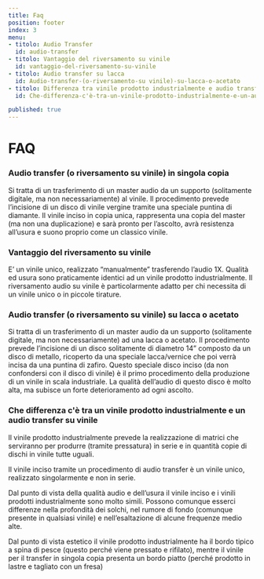 ```yaml
---
title: Faq
position: footer
index: 3
menu:
- titolo: Audio Transfer
  id: audio-transfer
- titolo: Vantaggio del riversamento su vinile
  id: vantaggio-del-riversamento-su-vinile
- titolo: Audio transfer su lacca
  id: Audio-transfer-(o-riversamento-su vinile)-su-lacca-o-acetato 
- titolo: Differenza tra vinile prodotto industrialmente e audio transfer su vinile
  id: Che-differenza-c'è-tra-un-vinile-prodotto-industrialmente-e-un-audio-transfer-su-vinile   

published: true
---
```


# FAQ

### Audio transfer (o riversamento su vinile) in singola copia
Si tratta di un trasferimento di un master audio da un supporto (solitamente digitale, ma non necessariamente) al vinile. Il procedimento prevede l’incisione di un disco di vinile vergine tramite una speciale puntina di diamante. Il vinile inciso in copia unica, rappresenta una copia del master (ma non una duplicazione) e sarà pronto per l’ascolto, avrà resistenza all’usura e suono proprio come un classico vinile.

### Vantaggio del riversamento su vinile
E’ un vinile unico, realizzato “manualmente” trasferendo l’audio 1X. Qualità ed usura sono praticamente identici ad un vinile prodotto industrialmente. Il riversamento audio su vinile è particolarmente adatto per chi necessita di un vinile unico o in piccole tirature.

### Audio transfer (o riversamento su vinile) su lacca o acetato 
Si tratta di un trasferimento di un master audio da un supporto (solitamente digitale, ma non necessariamente) ad una lacca o acetato. Il procedimento prevede l’incisione di un disco solitamente di diametro 14” composto da un disco di metallo, ricoperto da una speciale lacca/vernice che poi verrà incisa da una puntina di zafiro. Questo speciale disco inciso (da non confondersi con il disco di vinile) è il primo procedimento della produzione di un vinile in scala industriale. La qualità dell’audio di questo disco è molto alta, ma subisce un forte deterioramento ad ogni ascolto.

### Che differenza c'è tra un vinile prodotto industrialmente e un audio transfer su vinile
Il vinile prodotto industrialmente prevede la realizzazione di matrici che serviranno per produrre (tramite pressatura) in serie e in quantità copie di dischi in vinile tutte uguali.

Il vinile inciso tramite un procedimento di audio transfer è un vinile unico, realizzato singolarmente e non in serie.

Dal punto di vista della qualità audio e dell’usura il vinile inciso e i vinili prodotti industrialmente sono molto simili. Possono comunque esserci differenze nella profondità dei solchi, nel rumore di fondo (comunque presente in qualsiasi vinile) e nell’esaltazione di alcune frequenze medio alte.

Dal punto di vista  estetico il vinile prodotto industrialmente ha il bordo tipico a spina di pesce (questo perché viene pressato e rifilato), mentre il vinile per il transfer in singola copia presenta un bordo piatto (perché prodotto in lastre e tagliato con un fresa)

